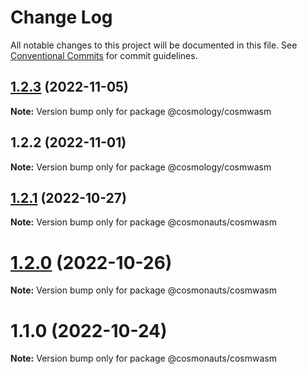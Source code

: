 # Change Log

All notable changes to this project will be documented in this file.
See [Conventional Commits](https://conventionalcommits.org) for commit guidelines.

## [1.2.3](https://github.com/cosmology-tech/create-cosmos-app/compare/@cosmology/cosmwasm@1.2.2...@cosmology/cosmwasm@1.2.3) (2022-11-05)

**Note:** Version bump only for package @cosmology/cosmwasm





## 1.2.2 (2022-11-01)

**Note:** Version bump only for package @cosmology/cosmwasm





## [1.2.1](https://github.com/cosmology-tech/create-cosmos-app/compare/@cosmonauts/cosmwasm@1.2.0...@cosmonauts/cosmwasm@1.2.1) (2022-10-27)

**Note:** Version bump only for package @cosmonauts/cosmwasm





# [1.2.0](https://github.com/cosmology-tech/create-cosmos-app/compare/@cosmonauts/cosmwasm@1.1.0...@cosmonauts/cosmwasm@1.2.0) (2022-10-26)

**Note:** Version bump only for package @cosmonauts/cosmwasm





# 1.1.0 (2022-10-24)

**Note:** Version bump only for package @cosmonauts/cosmwasm
